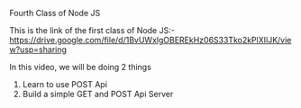 Fourth Class of Node JS

This is the link of the first class of Node JS:- https://drive.google.com/file/d/1BvUWxlgOBEREkHz06S33Tko2kPlXIlJK/view?usp=sharing

In this video, we will be doing 2 things

1. Learn to use POST Api
2. Build a simple GET and POST Api Server
